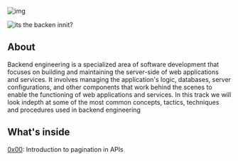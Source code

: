 ![img](https://assets.imaginablefutures.com/media/images/ALX_Logo.max-200x150.png)

![its the backen innit?](https://media0.giphy.com/media/ZxO4lQZw67O9DGZr8o/200w.webp?cid=ecf05e47wjorevnevlwikpv6h5yl257hc2rfdvu2gu2x4doz&ep=v1_gifs_search&rid=200w.webp&ct=g)

## About
Backend engineering is a specialized area of software development that focuses on building and maintaining the server-side of web applications and services. It involves managing the application's logic, databases, server configurations, and other components that work behind the scenes to enable the functioning of web applications and services. In this track we will look indepth at some of the most common concepts, tactics, techniques and procedures used in backend engineering

## What's inside

[0x00](0x00-pagination): Introduction to pagination in APIs